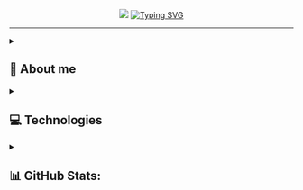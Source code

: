<p align="center">
  <img src="https://github-widgetbox.vercel.app/api/profile?username=PoProstuWitold&data=followers,repositories,stars,commits&theme=darkmode">
  <a href="https://git.io/typing-svg"><img src="https://readme-typing-svg.herokuapp.com?font=Fira+Code&weight=600&size=26&duration=1200&pause=300&color=29C977&center=true&vCenter=true&multiline=true&repeat=false&width=520&height=100&lines=Hello%2C+I'm+Witold+Zawada.;Junior+TypeScript+%26+Go+developer." alt="Typing SVG" /></a>
</p>

<hr />

<details>
 <summary>
   
  ## 💫 About me
  
  </summary> 
  
I'm Witold Zawada. I'm a self-taught developer from Poland, consistently growing toward a fullstack role. 

I build modern web applications with a focus on security, clean code and great user experience. I primarily work with **Node.js**, **TypeScript** and **Go**, using technologies such as Next.js, Hono and PostgreSQL.

I'm interested in selfhosting, programming, exploring new technologies and tech news. Outside of IT, I enjoy skiing, history, karaoke, video games, cooking and spending time with animals.

Currently doing my Bachelor's degree in Computer Science (Engineering) at **Lublin University of Technology (Politechnika Lubelska)**.
  
</details>
  


</details>  

<details>
 <summary>
   
   ## 💻 Technologies
  
  </summary> 

### Languages & Runtimes
![NodeJS](https://img.shields.io/badge/Node.js-43853D?style=for-the-badge&logo=node.js&logoColor=white)&nbsp;
![Deno.JS](https://img.shields.io/badge/deno.js-000000?style=for-the-badge&logo=deno&logoColor=white)&nbsp;
![Bun](https://img.shields.io/badge/Bun-%23000000.svg?style=for-the-badge&logo=bun&logoColor=white)&nbsp;
![JavaScript](https://img.shields.io/badge/JavaScript-%23323330.svg?style=for-the-badge&logo=javascript&logoColor=%23F7DF1E)&nbsp;
![TypeScript](https://img.shields.io/badge/TypeScript-%23007ACC.svg?style=for-the-badge&logo=typescript&logoColor=white)&nbsp;
![HTML5](https://img.shields.io/badge/HTML5-%23E34F26.svg?style=for-the-badge&logo=html5&logoColor=white)&nbsp;
![CSS3](https://img.shields.io/badge/CSS3-%231572B6.svg?style=for-the-badge&logo=css3&logoColor=white)&nbsp;
![C](https://img.shields.io/badge/C-%2300599C.svg?style=for-the-badge&logo=c&logoColor=white)&nbsp;
![C++](https://img.shields.io/badge/C++-%2300599C.svg?style=for-the-badge&logo=c%2B%2B&logoColor=white)&nbsp;
![Python](https://img.shields.io/badge/Python-3670A0?style=for-the-badge&logo=python&logoColor=ffdd54)&nbsp;

### Frameworks & Libraries
![🔥Hono](https://img.shields.io/badge/🔥Hono-%23404d99.svg?style=for-the-badge&logoColor=white)&nbsp;
![Express](https://img.shields.io/badge/express.js-%23404d59.svg?style=for-the-badge&logo=express&logoColor=%2361DAFB)&nbsp;
![Nest](https://img.shields.io/badge/Nest.js-E0234E?style=for-the-badge&logo=nestjs&logoColor=white)&nbsp;
![React](https://img.shields.io/badge/React-20232A?style=for-the-badge&logo=react&logoColor=61DAFB)&nbsp;
![Next](https://img.shields.io/badge/Next.js-%23000000?style=for-the-badge&logo=nextdotjs)&nbsp;
![TailwindCSS](https://img.shields.io/badge/tailwindcss-%2338B2AC.svg?style=for-the-badge&logo=tailwind-css&logoColor=white)&nbsp;

### Databases & DevOps
![PostgreSQL](https://img.shields.io/badge/PostgreSQL-316192?style=for-the-badge&logo=postgresql&logoColor=white)&nbsp;
![MongoDB](https://img.shields.io/badge/MongoDB-4EA94B?style=for-the-badge&logo=mongodb&logoColor=white)&nbsp;
![Redis](https://img.shields.io/badge/Redis-DC382D?style=for-the-badge&logo=redis&logoColor=white)&nbsp;
![Docker](https://img.shields.io/badge/Docker-2496ED?style=for-the-badge&logo=docker&logoColor=white)&nbsp;

### Workstation
![Windows 11](https://img.shields.io/badge/Windows%2011-%230079d5.svg?style=for-the-badge&logo=Windows%2011&logoColor=white)&nbsp;
![WSL2](https://img.shields.io/badge/WSL2-FCC624?style=for-the-badge&logo=linux&logoColor=blue)&nbsp;
![Ubuntu](https://img.shields.io/badge/Ubuntu-E95420?style=for-the-badge&logo=ubuntu&logoColor=white)&nbsp;
![Arch](https://img.shields.io/badge/Arch-1793D1?logo=arch-linux&logoColor=fff&style=for-the-badge)&nbsp;

### Others
![GraphQL](https://img.shields.io/badge/-GraphQL-E10098?style=for-the-badge&logo=graphql&logoColor=white)&nbsp;
![ChatGPT](https://img.shields.io/badge/chatGPT-74aa9c?style=for-the-badge&logo=openai&logoColor=white)&nbsp;
![Cloudflare](https://img.shields.io/badge/Cloudflare-F38020?style=for-the-badge&logo=Cloudflare&logoColor=white)&nbsp;
![Vercel](https://img.shields.io/badge/vercel-%23000000.svg?style=for-the-badge&logo=vercel&logoColor=white)&nbsp;

### Currently learning
![Go](https://img.shields.io/badge/go-%2300ADD8.svg?style=for-the-badge&logo=go&logoColor=white)&nbsp;
  
</details>


<details>
 <summary>
   
  ## 📊 GitHub Stats:
  
  </summary> 

![](https://github-readme-stats.vercel.app/api?username=PoProstuWitold&theme=tokyonight&hide_border=false&include_all_commits=true&count_private=true)

![](https://github-readme-streak-stats.herokuapp.com/?user=PoProstuWitold&theme=tokyonight&hide_border=false)

![](https://github-readme-stats.vercel.app/api/top-langs/?username=PoProstuWitold&theme=tokyonight&hide_border=false&include_all_commits=true&count_private=true&layout=compact)
  
</details>
